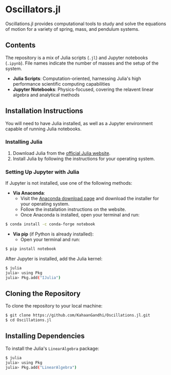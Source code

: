 # Oscillators.jl
Oscillations.jl provides computational tools to study and solve the equations of motion for a variety of spring, mass, and pendulum systems.

## Contents
The repository is a mix of Julia scripts (`.jl`) and Jupyter notebooks (`.ipynb`). File names indicate the number of masses and the setup of the system. 
- **Julia Scripts**: Computation-oriented, harnessing Julia's high performance scientific computing capabilities
- **Jupyter Notebooks**: Physics-focused, covering the relavent linear algebra and analytical methods
## Installation Instructions
You will need to have Julia installed, as well as a Jupyter environment capable of running Julia notebooks.

### Installing Julia

1. Download Julia from the [official Julia website](https://julialang.org/downloads/).
2. Install Julia by following the instructions for your operating system.

### Setting Up Jupyter with Julia

If Jupyter is not installed, use one of the following methods:

- **Via Anaconda**:
  - Visit the [Anaconda download page](https://www.anaconda.com/products/individual) and download the installer for your operating system.
  - Follow the installation instructions on the website.
  - Once Anaconda is installed, open your terminal and run:
```bash
$ conda install -c conda-forge notebook
```

- **Via pip** (if Python is already installed):
  - Open your terminal and run:
```bash
$ pip install notebook
```

After Jupyter is installed, add the Julia kernel:
```bash
$ julia
julia> using Pkg
julia> Pkg.add("IJulia")
```

## Cloning the Repository

To clone the repository to your local machine:

```bash
$ git clone https://github.com/KahaanGandhi/Oscillations.jl.git
$ cd Oscillations.jl
```

## Installing Dependencies

To install the Julia's `LinearAlgebra` package:

```bash
$ julia
julia> using Pkg
julia> Pkg.add("LinearAlgebra")
```




